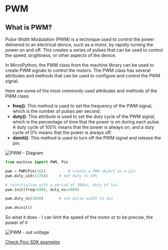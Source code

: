 # PWM

## What is PWM?

Pulse Width Modulation (PWM) is a technique used to control the power delivered to an electrical device, such as a motor, by rapidly turning the power on and off. This creates a series of pulses that can be used to control the speed, brightness, or other aspects of the device.

In MicroPython, the PWM class from the machine library can be used to create PWM signals to control the motors. The PWM class has several attributes and methods that can be used to configure and control the PWM signal.

Here are some of the most commonly used attributes and methods of the PWM class:

- **freq()**: This method is used to set the frequency of the PWM signal, which is the number of pulses per second.
- **duty()**: This attribute is used to set the duty cycle of the PWM signal, which is the percentage of time that the power is on during each pulse. A duty cycle of 100% means that the power is always on, and a duty cycle of 0% means that the power is always off.
- **deinit()**: This method is used to turn off the PWM signal and release the pin.

![PWM - Diagram](https://upload.wikimedia.org/wikipedia/commons/b/b8/Duty_Cycle_Examples.png)

```python
from machine import PWM, Pin

pwm = PWM(Pin(16))          # create a PWM object on a pin
pwm.duty_u16(32768)     # set duty to 50%

# reinitialise with a period of 200us, duty of 5us
pwm.init(freq=5000, duty_ns=5000)

pwm.duty_ns(3000)       # set pulse width to 3us

pwm.deinit()
```

So what it does - I can limit the speed of the motor or to be precise, the power of it

![PWM - out voltage](https://howtomechatronics.com/wp-content/uploads/2017/08/PWM-Working-Principle-Pulse-Width-Modulation-How-It-Works.png?ezimgfmt=ng:webp/ngcb2)

[Check Pico SDK examples](https://datasheets.raspberrypi.com/pico/raspberry-pi-pico-python-sdk.pdf)
